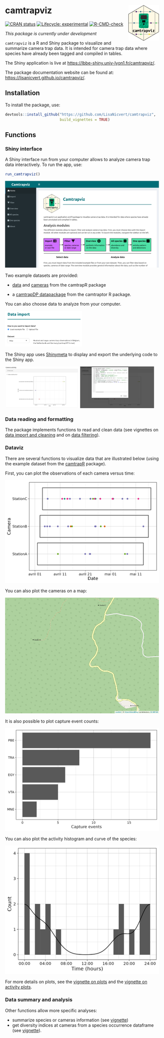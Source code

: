 # camtrapviz <img src="man/figures/logo.png" width="100px" align="right"/>

<!-- badges: start -->

[![CRAN status](https://www.r-pkg.org/badges/version/camtrapviz)](https://CRAN.R-project.org/package=camtrapviz) [![Lifecycle: experimental](https://img.shields.io/badge/lifecycle-experimental-orange.svg)](https://lifecycle.r-lib.org/articles/stages.html#experimental) [![R-CMD-check](https://github.com/LisaNicvert/camtrapviz/actions/workflows/R-CMD-check.yaml/badge.svg)](https://github.com/LisaNicvert/camtrapviz/actions/workflows/R-CMD-check.yaml)

<!-- badges: end -->

*This package is currently under development*

`camtrapviz` is a R and Shiny package to visualize and summarize camera trap data. It is intended for camera trap data where species have already been tagged and compiled in tables.

The Shiny application is live at <https://lbbe-shiny.univ-lyon1.fr/camtrapviz/>.

The package documentation website can be found at: <https://lisanicvert.github.io/camtrapviz/>.

## Installation

To install the package, use:

``` r
devtools::install_github("https://github.com/LisaNicvert/camtrapviz", 
                         build_vignettes = TRUE)
```

## Functions

### Shiny interface

A Shiny interface run from your computer allows to analyze camera trap data interactively. To run the app, use:

``` r
run_camtrapviz()
```

![](man/figures/shinyapp.png "Overview of the Shiny interface")

Two example datasets are provided:

-   [data](https://jniedballa.github.io/camtrapR/reference/recordTableSample.html) and [cameras](https://jniedballa.github.io/camtrapR/reference/camtraps.html) from the camtrapR package

-   a [camtrapDP datapackage](https://inbo.github.io/camtraptor/reference/mica.html) from the camtraptor R package.

You can also choose data to analyze from your computer.

<img src="man/figures/shinyapp_data_import.png" alt="Data import module" width="50%"/>

The Shiny app uses [Shinymeta](https://rstudio.github.io/shinymeta/) to display and export the underlying code to the Shiny app.

<img src="man/figures/show_code.png" alt="In-app plot with a show code button" style="display: inline-block;" width="48%"/> <img src="man/figures/show_code_shown.png" alt="Plotting code displayed in the app" style="display: inline-block;" width="48%"/>

### Data reading and formatting

The package implements functions to read and clean data (see vignettes on [data import and cleaning](https://lisanicvert.github.io/camtrapviz/articles/read-and-clean-data.html) and on [data filtering](https://lisanicvert.github.io/camtrapviz/articles/filter-data.html)).

### Dataviz

There are several functions to visualize data that are illustrated below (using the example dataset from the [camtrapR](https://jniedballa.github.io/camtrapR/) package).

First, you can plot the observations of each camera versus time:

![](man/figures/plot_points.png "Plot observations")

You can also plot the cameras on a map:

![](man/figures/map.png "Cameras map")

It is also possible to plot capture event counts:

![](man/figures/plot_spp_bars.png "Capture events counts per species")

You can also plot the activity histogram and curve of the species:

![](man/figures/plot_activity.png "Activity plot")

For more details on plots, see the [vignette on plots](https://lisanicvert.github.io/camtrapviz/articles/plots.html) and the [vignette on activity plots](https://lisanicvert.github.io/camtrapviz/articles/activity-patterns.html).

### Data summary and analysis

Other functions allow more specific analyses:

-   summarize species or cameras information (see [vignette](https://lisanicvert.github.io/camtrapviz/articles/summarize.html))
-   get diversity indices at cameras from a species occurrence dataframe (see [vignette](https://lisanicvert.github.io/camtrapviz/articles/diversity.html)).
